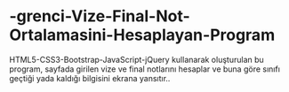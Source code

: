 # -grenci-Vize-Final-Not-Ortalamasini-Hesaplayan-Program
HTML5-CSS3-Bootstrap-JavaScript-jQuery kullanarak oluşturulan bu program, sayfada girilen vize ve final notlarını hesaplar ve buna göre sınıfı geçtiği yada kaldığı bilgisini ekrana yansıtır..
